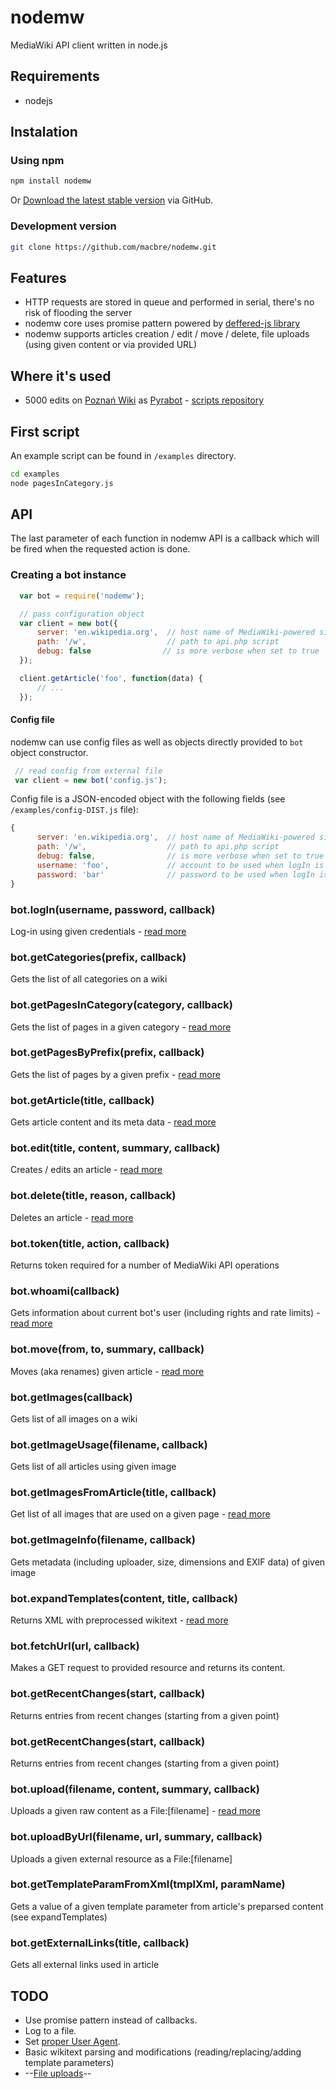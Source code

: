 nodemw
======

MediaWiki API client written in node.js

## Requirements

* nodejs

## Instalation

### Using npm

``` bash
npm install nodemw
```

Or [Download the latest stable version](https://github.com/macbre/nodemw/tags) via GitHub.

### Development version

``` bash
git clone https://github.com/macbre/nodemw.git
```

## Features

* HTTP requests are stored in queue and performed in serial, there's no risk of flooding the server
* nodemw core uses promise pattern powered by [deffered-js library](https://github.com/heavylifters/deferred-js)
* nodemw supports articles creation / edit / move / delete, file uploads (using given content or via provided URL)

## Where it's used

* 5000 edits on [Poznań Wiki](http://poznan.wikia.com) as [Pyrabot](http://poznan.wikia.com/wiki/Specjalna:Wkład/Pyrabot) - [scripts repository](https://github.com/macbre/pyrabot)

## First script

An example script can be found in `/examples` directory.

``` bash
cd examples
node pagesInCategory.js
```

## API

The last parameter of each function in nodemw API is a callback which will be fired
when the requested action is done.

### Creating a bot instance

``` js
  var bot = require('nodemw');

  // pass configuration object
  var client = new bot({
      server: 'en.wikipedia.org',  // host name of MediaWiki-powered site
      path: '/w',                  // path to api.php script
      debug: false                // is more verbose when set to true
  });

  client.getArticle('foo', function(data) {
      // ...
  });
```

#### Config file

nodemw can use config files as well as objects directly provided to ``bot`` object constructor.

``` js
 // read config from external file
 var client = new bot('config.js');
```

Config file is a JSON-encoded object with the following fields (see ``/examples/config-DIST.js`` file):

``` js
{
      server: 'en.wikipedia.org',  // host name of MediaWiki-powered site
      path: '/w',                  // path to api.php script
      debug: false,                // is more verbose when set to true
      username: 'foo',             // account to be used when logIn is called (optional)
      password: 'bar'              // password to be used when logIn is called (optional)
}
```

### bot.logIn(username, password, callback)

Log-in using given credentials - [read more](http://www.mediawiki.org/wiki/API:Login)

### bot.getCategories(prefix, callback)

Gets the list of all categories on a wiki

### bot.getPagesInCategory(category, callback)

Gets the list of pages in a given category - [read more](http://www.mediawiki.org/wiki/API:Properties#revisions_.2F_rv)

### bot.getPagesByPrefix(prefix, callback)

Gets the list of pages by a given prefix - [read more](https://www.mediawiki.org/wiki/API:Allpages)

### bot.getArticle(title, callback)

Gets article content and its meta data - [read more](http://www.mediawiki.org/wiki/API:Properties#revisions_.2F_rv)

### bot.edit(title, content, summary, callback)

Creates / edits an article - [read more](http://www.mediawiki.org/wiki/API:Edit)

### bot.delete(title, reason, callback)

Deletes an article - [read more](http://www.mediawiki.org/wiki/API:Delete)

### bot.token(title, action, callback)

Returns token required for a number of MediaWiki API operations

### bot.whoami(callback)

Gets information about current bot's user (including rights and rate limits) - [read more](http://www.mediawiki.org/wiki/API:Meta#userinfo_.2F_ui)

### bot.move(from, to, summary, callback)

Moves (aka renames) given article - [read more](http://www.mediawiki.org/wiki/API:Move)

### bot.getImages(callback)

Gets list of all images on a wiki

### bot.getImageUsage(filename, callback)

Gets list of all articles using given image

### bot.getImagesFromArticle(title, callback)

Get list of all images that are used on a given page - [read more](http://www.mediawiki.org/wiki/API:Properties#images_.2F_im)

### bot.getImageInfo(filename, callback)

Gets metadata (including uploader, size, dimensions and EXIF data) of given image

### bot.expandTemplates(content, title, callback)

Returns XML with preprocessed wikitext - [read more](https://www.mediawiki.org/wiki/API:Parsing_wikitext#expandtemplates)

### bot.fetchUrl(url, callback)

Makes a GET request to provided resource and returns its content.

### bot.getRecentChanges(start, callback)

Returns entries from recent changes (starting from a given point)

### bot.getRecentChanges(start, callback)

Returns entries from recent changes (starting from a given point)

### bot.upload(filename, content, summary, callback)

Uploads a given raw content as a File:[filename] - [read more](http://www.mediawiki.org/wiki/API:Upload)

### bot.uploadByUrl(filename, url, summary, callback) 

Uploads a given external resource as a File:[filename]

### bot.getTemplateParamFromXml(tmplXml, paramName)

Gets a value of a given template parameter from article's preparsed content (see expandTemplates)

### bot.getExternalLinks(title, callback)

Gets all external links used in article

## TODO

* Use promise pattern instead of callbacks.
* Log to a file.
* Set [proper User Agent](http://meta.wikimedia.org/wiki/User-Agent_policy).
* Basic wikitext parsing and modifications (reading/replacing/adding template parameters)
* --[File uploads](https://www.mediawiki.org/wiki/API:Upload)--

